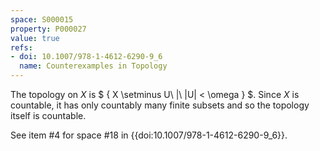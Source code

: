 ```yaml
---
space: S000015
property: P000027
value: true
refs:
- doi: 10.1007/978-1-4612-6290-9_6
  name: Counterexamples in Topology
---
```


The topology on $X$ is $ \{ X \setminus U\ |\ |U| < \omega \} $. Since $X$ is countable, it has only countably many finite subsets and so the topology itself is countable.

See item #4 for space #18 in {{doi:10.1007/978-1-4612-6290-9_6}}.
